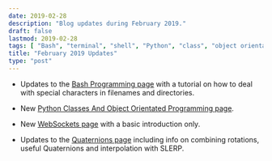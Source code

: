 ```yaml
---
date: 2019-02-28
description: "Blog updates during February 2019."
draft: false
lastmod: 2019-02-28
tags: [ "Bash", "terminal", "shell", "Python", "class", "object orientated", "OO", "Quaternion", "SLERP", "WebSocket" ]
title: "February 2019 Updates"
type: "post"
---
```


* Updates to the [Bash Programming page](/programming/languages/bash#dealing-with-special-characters) with a tutorial on how to deal with special characters in filenames and directories.

* New [Python Classes And Object Orientated Programming page](/programming/languages/python/python-classes-and-object-orientated-programming).

* New [WebSockets page](/programming/website-design/websockets) with a basic introduction only.

* Updates to the [Quaternions page](/mathematics/geometry/quaternions/) including info on combining rotations, useful Quaternions and interpolation with SLERP.